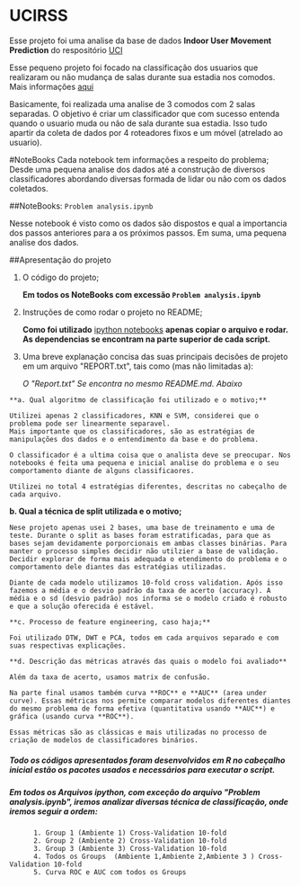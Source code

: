 # UCIRSS

Esse projeto foi uma analise da base de dados **Indoor User Movement Prediction** do respositório [UCI](http://archive.ics.uci.edu/ml/datasets/Indoor+User+Movement+Prediction+from+RSS+data#)

Esse pequeno projeto foi focado na classificação dos usuarios que realizaram ou não mudança de salas durante sua estadia nos comodos.
Mais informações [aqui](http://wnlab.isti.cnr.it/paolo/index.php/dataset/6rooms)

Basicamente, foi realizada uma analise de 3 comodos com 2 salas separadas. O objetivo é criar um classificador que com sucesso entenda quando 
o usuario muda ou não de sala durante sua estadia. Isso tudo apartir da coleta de dados por 4 roteadores fixos e um móvel (atrelado ao usuario).


#NoteBooks
Cada notebook tem informações a respeito do problema; Desde uma pequena analise dos dados até a construção de diversos classificadores abordando diversas formada de lidar ou não 
com os dados coletados.

##NoteBooks: `Problem analysis.ipynb`

Nesse notebook é visto como os dados são dispostos e qual a importancia dos passos anteriores para a os próximos passos.
Em suma, uma pequena analise dos dados.

##Apresentação do projeto

  1. O código do projeto;

      **Em todos os NoteBooks com excessão `Problem analysis.ipynb`**
    
  2. Instruções de como rodar o projeto no README;
      
      **Como foi utilizado** [ipython notebooks](http://blog.revolutionanalytics.com/2015/09/using-r-with-jupyter-notebooks.html) **apenas copiar o arquivo e rodar. As dependencias se encontram na parte superior de cada script.**
    
  3. Uma breve explanação concisa das suas principais decisões de projeto em um arquivo "REPORT.txt", tais como (mas não limitadas a):

      *O "Report.txt" Se encontra no mesmo README.md. Abaixo*
      
    **a. Qual algoritmo de classificação foi utilizado e o motivo;**
    
    Utilizei apenas 2 classificadores, KNN e SVM, considerei que o problema pode ser linearmente separavel.
    Mais importante que os classificadores, são as estratégias de manipulações dos dados e o entendimento da base e do problema.
    
    O classificador é a ultima coisa que o analista deve se preocupar. Nos notebooks é feita uma pequena e inicial analise do problema e o seu comportamento diante de alguns classificaores.
    
    Utilizei no total 4 estratégias diferentes, descritas no cabeçalho de cada arquivo.
    
   **b. Qual a técnica de split utilizada e o motivo;**
    
    Nese projeto apenas usei 2 bases, uma base de treinamento e uma de teste. Durante o split as bases foram estratificadas, para que as bases sejam devidamente porporcionais em ambas classes binárias. Para manter o processo simples decidir não utilzier a base de validação. Decidir explorar de forma mais adequada o etendimento do problema e o comportamento dele diantes das estratégias utilizadas.
    
    Diante de cada modelo utilizamos 10-fold cross validation. Após isso fazemos a média e o desvio padrão da taxa de acerto (accuracy). A média e o sd (desvio padrão) nos informa se o modelo criado é robusto e que a solução oferecida é estável.
    
    **c. Processo de feature engineering, caso haja;**
    
    Foi utilizado DTW, DWT e PCA, todos em cada arquivos separado e com suas respectivas explicações.
    
    **d. Descrição das métricas através das quais o modelo foi avaliado**
    
    Além da taxa de acerto, usamos matrix de confusão. 
    
    Na parte final usamos também curva **ROC** e **AUC** (area under curve). Essas métricas nos permite comparar modelos diferentes diantes do mesmo problema de forma efetiva (quantitativa usando **AUC**) e gráfica (usando curva **ROC**).
    
    Essas métricas são as clássicas e mais utilizadas no processo de criação de modelos de classificadores binários.
    


##### Todo os códigos apresentados foram desenvolvidos em R no cabeçalho inicial estão os pacotes usados e necessários para executar o script.

##### Em todos os Arquivos ipython, com exceção do arquivo "Problem analysis.ipynb", iremos analizar diversas técnica de classificação, onde iremos seguir a ordem:
      
          1. Group 1 (Ambiente 1) Cross-Validation 10-fold
          2. Group 2 (Ambiente 2) Cross-Validation 10-fold
          3. Group 3 (Ambiente 3) Cross-Validation 10-fold
          4. Todos os Groups  (Ambiente 1,Ambiente 2,Ambiente 3 ) Cross-Validation 10-fold
          5. Curva ROC e AUC com todos os Groups
          
